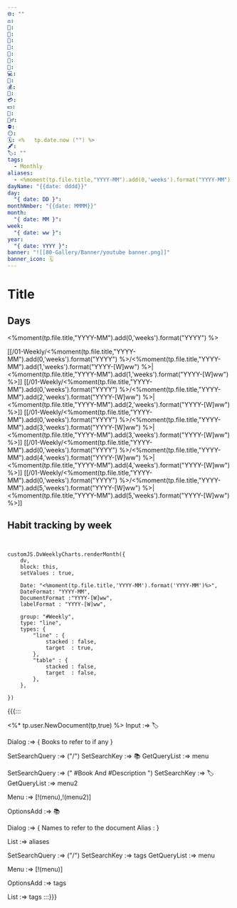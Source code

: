 ```yaml
---
🌐: ""
⚖️: 
📕: 
📖: 
🕌: 
🍩: 
🍱: 
🍴: 
💼: 
💻: 
🏦: 
💰: 
💸: 
💳: 
💵: 
🍵: 
🏋️‍♂️: 
⛔: 
😶: 
🗓️: <%   tp.date.now ("") %>
🖋️: 
🏷️: ""
tags:
  - Monthly
aliases:
  - <%moment(tp.file.title,"YYYY-MM").add(0,'weeks').format("YYYY-MM") %>
dayName: "{{date: dddd}}"
day:
  "{ date: DD }": 
monthNmber: "{{date: MMMM}}"
month:
  "{ date: MM }": 
week:
  "{ date: ww }": 
year:
  "{ date: YYYY }": 
banner: "![[80-Gallery/Banner/youtube banner.png]]"
banner_icon: 🗓️
---
```

# Title


## Days

<%moment(tp.file.title,"YYYY-MM").add(0,'weeks').format("YYYY") %>

[[/01-Weekly/<%moment(tp.file.title,"YYYY-MM").add(0,'weeks').format("YYYY") %>/<%moment(tp.file.title,"YYYY-MM").add(1,'weeks').format("YYYY-[W]ww") %>|<%moment(tp.file.title,"YYYY-MM").add(1,'weeks').format("YYYY-[W]ww") %>]]
[[/01-Weekly/<%moment(tp.file.title,"YYYY-MM").add(0,'weeks').format("YYYY") %>/<%moment(tp.file.title,"YYYY-MM").add(2,'weeks').format("YYYY-[W]ww") %>|<%moment(tp.file.title,"YYYY-MM").add(2,'weeks').format("YYYY-[W]ww") %>]]
[[/01-Weekly/<%moment(tp.file.title,"YYYY-MM").add(0,'weeks').format("YYYY") %>/<%moment(tp.file.title,"YYYY-MM").add(3,'weeks').format("YYYY-[W]ww") %>|<%moment(tp.file.title,"YYYY-MM").add(3,'weeks').format("YYYY-[W]ww") %>]]
[[/01-Weekly/<%moment(tp.file.title,"YYYY-MM").add(0,'weeks').format("YYYY") %>/<%moment(tp.file.title,"YYYY-MM").add(4,'weeks').format("YYYY-[W]ww") %>|<%moment(tp.file.title,"YYYY-MM").add(4,'weeks').format("YYYY-[W]ww") %>]]
[[/01-Weekly/<%moment(tp.file.title,"YYYY-MM").add(0,'weeks').format("YYYY") %>/<%moment(tp.file.title,"YYYY-MM").add(5,'weeks').format("YYYY-[W]ww") %>|<%moment(tp.file.title,"YYYY-MM").add(5,'weeks').format("YYYY-[W]ww") %>]]







## Habit tracking by week
```dataviewjs


customJS.DvWeeklyCharts.renderMonth({
	dv,
	block: this,
	setValues : true,
	
	Date: "<%moment(tp.file.title,'YYYY-MM').format('YYYY-MM')%>",
	DateFormat: "YYYY-MM",
	DocumentFormat :"YYYY-[W]ww",
	labelFormat : "YYYY-[W]ww",
	
	group: "#Weekly",
	type: "line",
	types: {
		"line" : {
			stacked : false,
			target	: true,
		},
		"table" : {
			stacked : false,
			target	: false,
		},
	},

})
```

{{{:::

<%* tp.user.NewDocument(tp,true) %>
Input :=> 🏷️

Dialog :=> {
Books to refer to if any
}

SetSearchQuery :=> ("/")
SetSearchKey :=> 📚
GetQueryList :=> menu


SetSearchQuery :=> (" #Book And #Description ")
SetSearchKey :=> 🏷️
GetQueryList :=> menu2

Menu :=> [!(menu),!(menu2)]

OptionsAdd :=> 📚

Dialog :=> {
Names to refer to the document
Alias : 
}

List :=> aliases

SetSearchQuery :=> ("/")
SetSearchKey :=> tags
GetQueryList :=> menu

Menu :=> [!(menu)]

OptionsAdd :=> tags

List :=> tags
:::}}}
